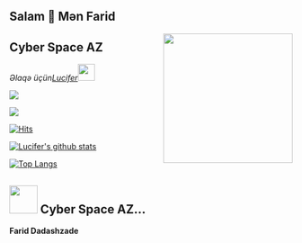 
## Salam  👋 Mən Farid

<img align='right' src="https://media.giphy.com/media/M9gbBd9nbDrOTu1Mqx/giphy.gif" width="230">

## Cyber Space AZ

<p><em>Əlaqə üçün<a href="http://www.telegram.com/luciferxz">Lucifer</a><img src="https://media.giphy.com/media/WUlplcMpOCEmTGBtBW/giphy.gif" width="30"> 


<a href="https://t.me/cyberspaceaz"><img src="https://img.shields.io/badge/Join-Telegram%20Channel-red.svg?logo=Telegram"></a>

<a href="https://t.me/cenabmusiqi"><img src="https://img.shields.io/badge/Join-Telegram%20Channel-red.svg?logo=telegram"></a>


</em></p>

[![Hits](https://hits.seeyoufarm.com/api/count/incr/badge.svg?url=https%3A%2F%2Fgithub.com%2FfireganqQ&count_bg=%231EE510&title_bg=%23555555&icon=&icon_color=%23931414&title=account+views&edge_flat=false)](https://github.com/FaridDadashzade)

[![Lucifer's github stats](https://github-readme-stats.vercel.app/api?username=fariddadashzade&show_icons=true&theme=cobalt&count_private=true)](https://github.com/FaridDadashzade)

[![Top Langs](https://github-readme-stats.vercel.app/api/top-langs/?username=FaridDadashzade&layout=compact&theme=cobalt)](https://github.com/FaridDadashzade)

## <img src="https://media.giphy.com/media/VgCDAzcKvsR6OM0uWg/giphy.gif" width="50"> Cyber Space AZ...  

__Farid Dadashzade__

